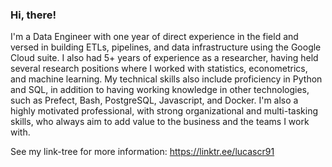 ### Hi, there!

I'm a Data Engineer with one year of direct experience in the field and versed in building ETLs, pipelines, and data infrastructure using the Google Cloud suite. I also had 5+ years of experience as a researcher, having held several research positions where I worked with statistics, econometrics, and machine learning. My technical skills also include proficiency in Python and SQL, in addition to having working knowledge in other technologies, such as Prefect, Bash, PostgreSQL, Javascript, and Docker. I'm also a highly motivated professional, with strong organizational and multi-tasking skills, who always aim to add value to the business and the teams I work with.

See my link-tree for more information: https://linktr.ee/lucascr91

<!-- ![Top Langs](https://github-readme-stats.vercel.app/api/top-langs/?username=lucascr91&hide=jupyter%20notebook,html,tex,css,mako)
 -->
[1]: https://github.com/basedosdados
